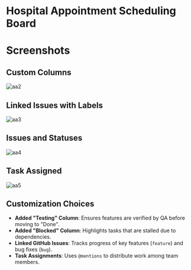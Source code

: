 # Hospital Appointment Scheduling Board

# Screenshots
## Custom Columns
![aa2](https://github.com/user-attachments/assets/8c519eaf-0c08-4513-91e8-2cec5389eec9)

## Linked Issues with Labels
![aa3](https://github.com/user-attachments/assets/75a8a484-7b46-48d7-9f1b-901ecbb9cce7)
## Issues and Statuses
![aa4](https://github.com/user-attachments/assets/9060a430-9ea2-4e53-85fa-26a0c08a8188)

## Task Assigned
![aa5](https://github.com/user-attachments/assets/8b92fcf5-f90b-4e91-bbbd-0cb9f41b8cfc)





## Customization Choices  
- **Added "Testing" Column**: Ensures features are verified by QA before moving to "Done".  
- **Added "Blocked" Column**: Highlights tasks that are stalled due to dependencies.  
- **Linked GitHub Issues**: Tracks progress of key features (`feature`) and bug fixes (`bug`).  
- **Task Assignments**: Uses `@mentions` to distribute work among team members.

